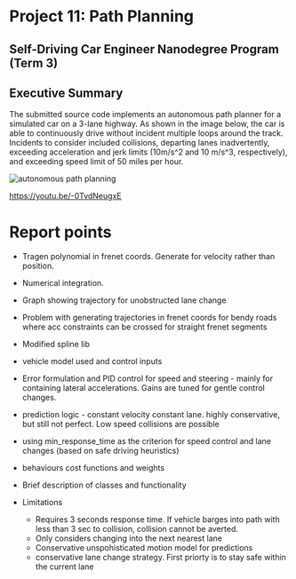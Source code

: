 # Project 11: Path Planning
Self-Driving Car Engineer Nanodegree Program (Term 3)
---
## Executive Summary
The submitted source code implements an autonomous path planner for a simulated car on a 3-lane highway. As shown in the image below, the car is able to continuously drive without incident multiple loops around the track. Incidents to consider included collisions, departing lanes inadvertently, exceeding acceleration and jerk limits (10m/s^2 and 10 m/s^3, respectively), and exceeding speed limit of 50 miles per hour.

![autonomous path planning](https://github.com/cvilas/CarND/blob/master/P11-PathPlanning/report/media/t3p1-noIncident.png "Driving without incident for multiple loops")


https://youtu.be/-0TvdNeugxE

# Report points

- Tragen polynomial in frenet coords. Generate for velocity rather than position.
- Numerical integration.
- Graph showing trajectory for unobstructed lane change
- Problem with generating trajectories in frenet coords for bendy roads where acc constraints can be crossed for straight frenet segments
- Modified spline lib
- vehicle model used and control inputs
- Error formulation and PID control for speed and steering - mainly for containing lateral accelerations. Gains are
  tuned for gentle control changes.
- prediction logic - constant velocity constant lane. highly conservative, but still not perfect. Low speed
  collisions are possible
- using min_response_time as the criterion for speed control and lane changes (based on safe driving heuristics)
- behaviours cost functions and weights
- Brief description of classes and functionality

- Limitations
  - Requires 3 seconds response time. If vehicle barges into path with less than 3 sec to collision,
  collision cannot be averted.
  - Only considers changing into the next nearest lane
  - Conservative unspohisticated motion model for predictions
  - conservative lane change strategy. First priorty is to stay safe within the current lane
